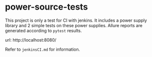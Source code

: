 # power-source-tests

This project is only a test for CI with jenkins. It includes a power supply library and 2 simple tests on these power supplies. Allure reports are generated according to `pytest` results.

url: http://localhost:8080/

Refer to `jenkinsCI.md` for information.
